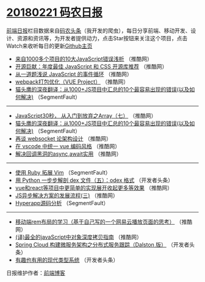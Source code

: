 # [20180221 码农日报](https://toutiao.qdkfweb.cn/date/2018/02/21)

[前端日报](https://qdkfweb.cn/c/news)栏目数据来自[码农头条](https://toutiao.qdkfweb.cn/)（我开发的爬虫），每日分享前端、移动开发、设计、资源和资讯等，为开发者提供动力，点击Star按钮来关注这个项目，点击Watch来收听每日的更新[Github主页](https://github.com/kujian/frontendDaily)
* [来自1000多个项目的10大JavaScript错误浅析](https://toutiao.qdkfweb.cn/65405.html) （推酷网）
* [开源巨献：年度最佳 JavaScript 和 CSS 开源库推荐](https://toutiao.qdkfweb.cn/65407.html) （推酷网）
* [从一道题浅说 JavaScript 的事件循环](https://toutiao.qdkfweb.cn/65397.html) （推酷网）
* [webpack打包优化（VUE Project）](https://toutiao.qdkfweb.cn/65404.html) （推酷网）
* [猫头鹰的深夜翻译：从1000+JS项目中汇总的10个最容易出现的错误(以及如何解决)](https://toutiao.qdkfweb.cn/65389.html) （SegmentFault）

***
* [JavaScript30秒， 从入门到放弃之Array（七）](https://toutiao.qdkfweb.cn/65400.html) （推酷网）
* [猫头鹰的深夜翻译：从1000+JS项目中汇总的10个最容易出现的错误(以及如何解决)](https://toutiao.qdkfweb.cn/65387.html) （SegmentFault）
* [再谈 websocket 论架构设计](https://toutiao.qdkfweb.cn/65406.html) （推酷网）
* [在 vscode 中统一 vue 编码风格](https://toutiao.qdkfweb.cn/65398.html) （推酷网）
* [解决回调黑洞的async,await实用](https://toutiao.qdkfweb.cn/65401.html) （推酷网）

***
* [使用 Ruby 拓展 Vim](https://toutiao.qdkfweb.cn/65388.html) （SegmentFault）
* [用 Python 一步步解剖 dex 文件（五）：odex 格式](https://toutiao.qdkfweb.cn/65392.html) （开发者头条）
* [vue和react等项目中更简单的实现展开收起更多等效果](https://toutiao.qdkfweb.cn/65396.html) （推酷网）
* [JS异步解决方案的发展流程(三)](https://toutiao.qdkfweb.cn/65399.html) （推酷网）
* [Hyperapp源码分析](https://toutiao.qdkfweb.cn/65386.html) （SegmentFault）

***
* [移动端rem布局的学习（基于自己写的一个网易云播放页面的思考）](https://toutiao.qdkfweb.cn/65402.html) （推酷网）
* [(译)最全的javaScript中对象深度拷贝指南](https://toutiao.qdkfweb.cn/65403.html) （推酷网）
* [Spring Cloud 构建微服务架构之分布式服务跟踪（Dalston 版）](https://toutiao.qdkfweb.cn/65390.html) （开发者头条）
* [有趣也有用的现代类型系统](https://toutiao.qdkfweb.cn/65391.html) （开发者头条）

日报维护作者：[前端博客](https://qdkfweb.cn/) 